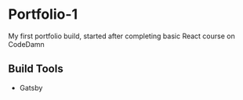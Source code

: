 # Portfolio-1

My first portfolio build, started after completing basic React course on CodeDamn

## Build Tools

- Gatsby
